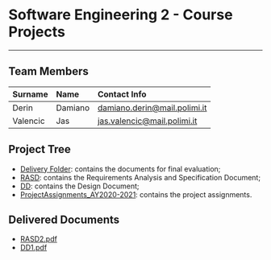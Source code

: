# Software Engineering 2 - Course Projects
---

## Team Members

| Surname   | Name      | Contact Info                      |
|:----------|:----------|:----------------------------------|
| Derin     | Damiano   | damiano.derin@mail.polimi.it      |
| Valencic  | Jas       | jas.valencic@mail.polimi.it       |

## Project Tree

- [Delivery Folder](DeliveryFolder): contains the documents for final evaluation;
- [RASD](RASD): contains the Requirements Analysis and Specification Document;
- [DD](DD): contains the Design Document;
- [ProjectAssignments_AY2020-2021](ProjectAssignments_AY2020-2021): contains the project assignments.

## Delivered Documents

- [RASD2.pdf](DeliveryFolder/RASD2.pdf)
- [DD1.pdf](DeliveryFolder/DD1.pdf)
